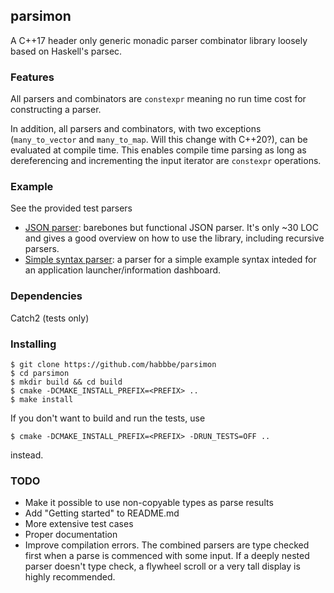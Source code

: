 ## parsimon 

A C++17 header only generic monadic parser combinator library loosely based on Haskell's parsec. 

### Features

All parsers and combinators are `constexpr` meaning no run time cost for constructing a parser.

In addition, all parsers and combinators, with two exceptions (`many_to_vector` and `many_to_map`. 
Will this change with C++20?), can be evaluated at compile time.
This enables compile time parsing as long as dereferencing and incrementing the input iterator are 
`constexpr` operations.

### Example

See the provided test parsers
- [JSON parser](test/json/json_parser.h): barebones but functional JSON parser. It's only ~30 LOC and gives
a good overview on how to use the library, including recursive parsers.
- [Simple syntax parser](test/tests_perf.cpp): a parser for a simple example syntax inteded for an application
launcher/information dashboard.

### Dependencies

Catch2 (tests only)

### Installing


```
$ git clone https://github.com/habbbe/parsimon
$ cd parsimon
$ mkdir build && cd build
$ cmake -DCMAKE_INSTALL_PREFIX=<PREFIX> ..
$ make install

```

If you don't want to build and run the tests, use
```
$ cmake -DCMAKE_INSTALL_PREFIX=<PREFIX> -DRUN_TESTS=OFF ..

```
instead.


### TODO

- Make it possible to use non-copyable types as parse results
- Add "Getting started" to README.md
- More extensive test cases
- Proper documentation
- Improve compilation errors. The combined parsers are type checked first when a
parse is commenced with some input. If a deeply nested parser doesn't type check, a flywheel scroll
or a very tall display is highly recommended.
